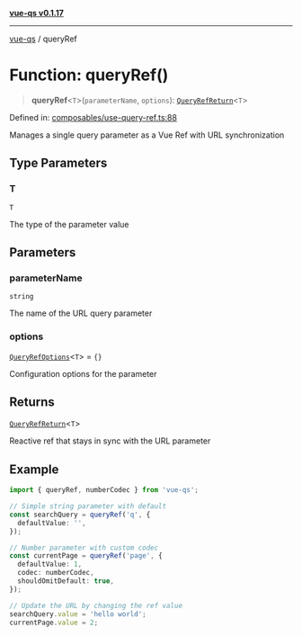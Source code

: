 [**vue-qs v0.1.17**](../README.md)

---

[vue-qs](../README.md) / queryRef

# Function: queryRef()

> **queryRef**\<`T`\>(`parameterName`, `options`): [`QueryRefReturn`](../type-aliases/QueryRefReturn.md)\<`T`\>

Defined in: [composables/use-query-ref.ts:88](https://github.com/iamsomraj/vue-qs/blob/b89690c4cfcb78328e659968e3c7235730988be4/src/composables/use-query-ref.ts#L88)

Manages a single query parameter as a Vue Ref with URL synchronization

## Type Parameters

### T

`T`

The type of the parameter value

## Parameters

### parameterName

`string`

The name of the URL query parameter

### options

[`QueryRefOptions`](../type-aliases/QueryRefOptions.md)\<`T`\> = `{}`

Configuration options for the parameter

## Returns

[`QueryRefReturn`](../type-aliases/QueryRefReturn.md)\<`T`\>

Reactive ref that stays in sync with the URL parameter

## Example

```typescript
import { queryRef, numberCodec } from 'vue-qs';

// Simple string parameter with default
const searchQuery = queryRef('q', {
  defaultValue: '',
});

// Number parameter with custom codec
const currentPage = queryRef('page', {
  defaultValue: 1,
  codec: numberCodec,
  shouldOmitDefault: true,
});

// Update the URL by changing the ref value
searchQuery.value = 'hello world';
currentPage.value = 2;
```
